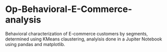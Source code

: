 # Op-Behavioral-E-Commerce-analysis
Behavioral characterization of E-commerce customers by segments, determined using KMeans claustering, analyisis done in a Jupiter Notebook using pandas and matplotlib.
